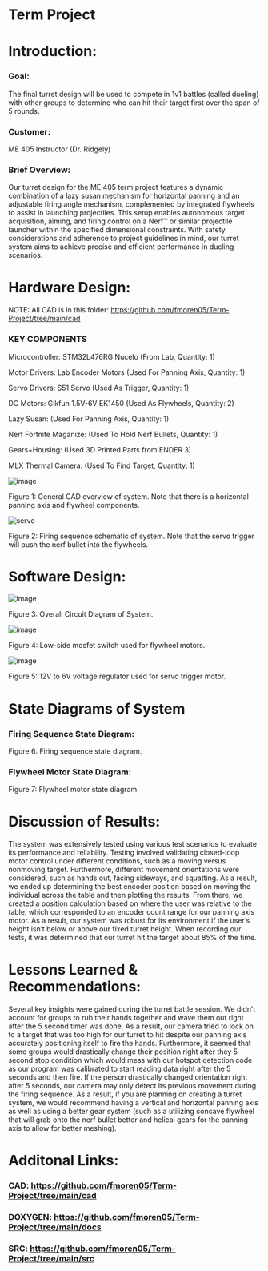 # Term Project

# Introduction: 

### Goal: 

The final turret design will be used to compete in 1v1 battles (called dueling) with other groups to determine who can hit their target first over the span of 5 rounds. 

### Customer: 

ME 405 Instructor (Dr. Ridgely)


### Brief Overview: 

Our turret design for the ME 405 term project features a dynamic combination of a lazy susan mechanism for horizontal panning and an adjustable firing angle mechanism, complemented by integrated flywheels to assist in launching projectiles. This setup enables autonomous target acquisition, aiming, and firing control on a Nerf™ or similar projectile launcher within the specified dimensional constraints. With safety considerations and adherence to project guidelines in mind, our turret system aims to achieve precise and efficient performance in dueling scenarios. 

# Hardware Design: 

NOTE: All CAD is in this folder: https://github.com/fmoren05/Term-Project/tree/main/cad


### KEY COMPONENTS

Microcontroller: STM32L476RG Nucelo (From Lab, Quantity: 1)

Motor Drivers: Lab Encoder Motors (Used For Panning Axis, Quantity: 1)

Servo Drivers: S51 Servo (Used As Trigger, Quantity: 1)

DC Motors: Gikfun 1.5V-6V EK1450 (Used As Flywheels, Quantity: 2)

Lazy Susan: (Used For Panning Axis, Quantity: 1)

Nerf Fortnite Maganize: (Used To Hold Nerf Bullets, Quantity: 1)

Gears+Housing: (Used 3D Printed Parts from ENDER 3)

MLX Thermal Camera: (Used To Find Target, Quantity: 1)

![image](https://github.com/fmoren05/Term-Project/assets/132640536/ce465a27-afd6-463f-9f4d-bb921be6ea81)

Figure 1: General CAD overview of system. Note that there is a horizontal panning axis and flywheel components. 

![servo](https://github.com/fmoren05/Term-Project/assets/156385954/ded17ace-ae5a-4ab5-a130-a17aa628b9eb)

Figure 2: Firing sequence schematic of system. Note that the servo trigger will push the nerf bullet into the flywheels.

# Software Design:

![image](https://github.com/fmoren05/Term-Project/assets/156385954/c50f1105-7ef4-47a1-808b-d7fd96c1f143)

Figure 3: Overall Circuit Diagram of System.

![image](https://github.com/fmoren05/Term-Project/assets/156385954/2e7ecd68-8abd-45ad-a0a7-47c0372085f3)


Figure 4: Low-side mosfet switch used for flywheel motors. 

![image](https://github.com/fmoren05/Term-Project/assets/156385954/1772b2a8-6f60-4d94-9b0b-320cfb8660c2)


Figure 5: 12V to 6V voltage regulator used for servo trigger motor. 

# State Diagrams of System

### Firing Sequence State Diagram: 

Figure 6: Firing sequence state diagram.


### Flywheel Motor State Diagram:

Figure 7: Flywheel motor state diagram.

# Discussion of Results:

The system was extensively tested using various test scenarios to evaluate its performance and reliability. Testing involved validating closed-loop motor control under different conditions, such as a moving versus nonmoving target. Furthermore, different movement orientations were considered, such as hands out, facing sideways, and squatting. As a result, we ended up determining the best encoder position based on moving the individual across the table and then plotting the results. From there, we created a position calculation based on where the user was relative to the table, which corresponded to an encoder count range for our panning axis motor. As a result, our system was robust for its environment if the user’s height isn’t below or above our fixed turret height. When recording our tests, it was determined that our turret hit the target about 85% of the time. 

# Lessons Learned & Recommendations:

Several key insights were gained during the turret battle session. We didn’t account for groups to rub their hands together and wave them out right after the 5 second timer was done. As a result, our camera tried to lock on to a target that was too high for our turret to hit despite our panning axis accurately positioning itself to fire the hands. Furthermore, it seemed that some groups would drastically change their position right after they 5 second stop condition which would mess with our hotspot detection code as our program was calibrated to start reading data right after the 5 seconds and then fire. If the person drastically changed orientation right after 5 seconds, our camera may only detect its previous movement during the firing sequence. As a result, if you are planning on creating a turret system, we would recommend having a vertical and horizontal panning axis as well as using a better gear system (such as a utilizing concave flywheel that will grab onto the nerf bullet better and helical gears for the panning axis to allow for better meshing). 

# Additonal Links:
### CAD: https://github.com/fmoren05/Term-Project/tree/main/cad

### DOXYGEN: https://github.com/fmoren05/Term-Project/tree/main/docs

### SRC: https://github.com/fmoren05/Term-Project/tree/main/src





